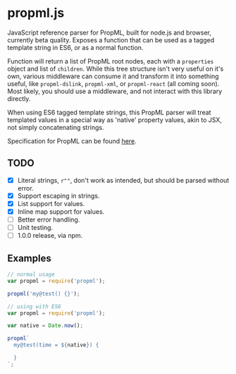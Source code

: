 propml.js
===

JavaScript reference parser for PropML, built for node.js and browser, currently
beta quality.
Exposes a function that can be used as a tagged template string in ES6, or as
a normal function.

Function will return a list of PropML root nodes, each with a `properties` object
and list of `children`. While this tree structure isn't very useful on it's own,
various middleware can consume it and transform it into something useful, like
`propml-dslink`, `propml-xml`, or `propml-react` (all coming soon). Most likely,
you should use a middleware, and not interact with this library directly.

When using ES6 tagged template strings, this PropML parser will treat templated
values in a special way as 'native' property values, akin to JSX, not simply
concatenating strings.

Specification for PropML can be found [here](https://www.github.com/mbullington/propml).

## TODO

* [x] Literal strings, `r""`, don't work as intended, but should be parsed without error.
* [x] Support escaping in strings.
* [x] List support for values.
* [x] Inline map support for values.
* [ ] Better error handling.
* [ ] Unit testing.
* [ ] 1.0.0 release, via npm.

## Examples

```js
// normal usage
var propml = require('propml');

propml('my@test() {}');
```

```js
// using with ES6
var propml = require('propml');

var native = Date.now();

propml`
  my@test(time = ${native}) {

  }
`;
```
